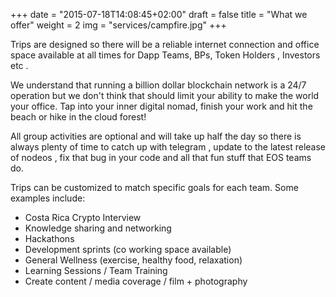 +++
date = "2015-07-18T14:08:45+02:00"
draft = false
title = "What we offer"
weight = 2
img = "services/campfire.jpg"
+++

Trips are designed so there will be a reliable internet connection and office space available at all times for Dapp Teams, BPs, Token Holders , Investors etc . 

We understand that running a billion dollar blockchain network is a 24/7 operation but we don't think that should limit your ability to make the world your office. Tap into your inner digital nomad, finish your work and hit the beach or hike in the cloud forest!

All group activities are optional and will take up half the day so there is always plenty of time to catch up with telegram , update to the latest release of nodeos , fix that bug in your code and all that fun stuff that EOS teams do.

Trips can be customized to match specific goals for each team. Some examples include:

 - Costa Rica Crypto Interview
 - Knowledge sharing and networking
 - Hackathons
 - Development sprints (co working space available)
 - General Wellness (exercise, healthy food, relaxation)
 - Learning Sessions / Team Training
 - Create content / media coverage / film + photography


